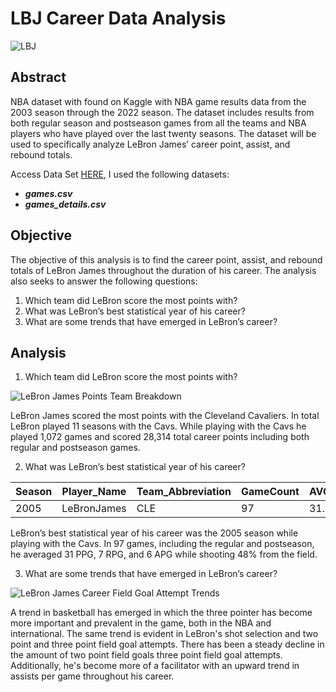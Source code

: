 # LBJ Career Data Analysis

![LBJ ](https://user-images.githubusercontent.com/112409778/210180820-a09f4d75-531f-4d74-9a45-b0b50a88dd4f.jpeg)


## Abstract 

NBA dataset with found on Kaggle with NBA game results data from the 2003 season through the 2022 season. The dataset includes results from both regular season and postseason games from all the teams and NBA players who have played over the last twenty seasons. The dataset will be used to specifically analyze LeBron James’ career point, assist, and rebound totals.

Access Data Set [HERE](https://www.kaggle.com/datasets/nathanlauga/nba-games?select=games_details.csv), I used the following datasets:
- ***games.csv***
- ***games_details.csv***


## Objective

The objective of this analysis is to find the career point, assist, and rebound totals of LeBron James throughout the duration of his career. The analysis also seeks to answer the following questions:

1. Which team did LeBron score the most points with?
2. What was LeBron’s best statistical year of his career?
3. What are some trends that have emerged in LeBron’s career?

## Analysis

1. Which team did LeBron score the most points with?


![LeBron James Points Team Breakdown](https://user-images.githubusercontent.com/112409778/210180174-91425c8c-82cb-4a9a-8851-c4bfd8509299.jpg)


LeBron James scored the most points with the Cleveland Cavaliers. In total LeBron played 11 seasons with the Cavs. While playing with the Cavs he played 1,072 games and scored 28,314 total career points including both regular and postseason games. 


2. What was LeBron’s best statistical year of his career?


|Season|Player_Name|Team_Abbreviation|GameCount|AVG_PPG|AVG_RPG|AVG_APG|
|---|---|---|---|---|---|---|
|2005|LeBronJames|CLE|97|31.0|7.0|6.0|

LeBron’s best statistical year of his career was the 2005 season while playing with the Cavs. In 97 games, including the regular and postseason, he averaged 31 PPG, 7 RPG, and 6 APG while shooting 48% from the field.



3. What are some trends that have emerged in LeBron’s career?

![LeBron James Career Field Goal Attempt Trends](https://user-images.githubusercontent.com/112409778/210180782-bb42b68a-f085-4967-b8b9-c58ee0a58b41.jpg)


A trend in basketball has emerged in which the three pointer has become more important and prevalent in the game, both in the NBA and international. The same trend is evident in LeBron's shot selection and two point and three point field goal attempts. There has been a steady decline in the amount of two point field goals three point field goal attempts. Additionally, he's become more of a facilitator with an upward trend in assists per game throughout his career.
